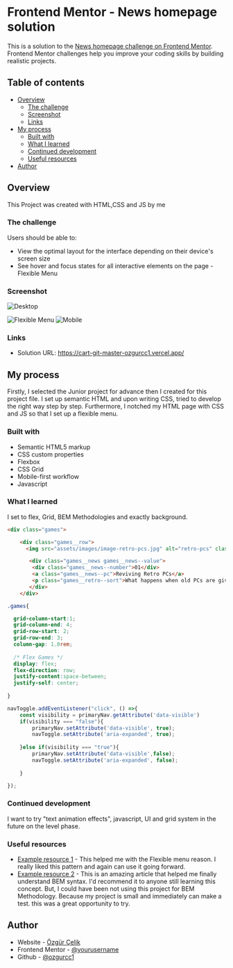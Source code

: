 # Frontend Mentor - News homepage solution

This is a solution to the [News homepage challenge on Frontend Mentor](https://www.frontendmentor.io/challenges/news-homepage-H6SWTa1MFl). Frontend Mentor challenges help you improve your coding skills by building realistic projects. 

## Table of contents

- [Overview](#overview)
  - [The challenge](#the-challenge)
  - [Screenshot](#screenshot)
  - [Links](#links)
- [My process](#my-process)
  - [Built with](#built-with)
  - [What I learned](#what-i-learned)
  - [Continued development](#continued-development)
  - [Useful resources](#useful-resources)
- [Author](#author)




## Overview

This Project was created with HTML,CSS and JS by me

### The challenge

Users should be able to:

- View the optimal layout for the interface depending on their device's screen size
- See hover and focus states for all interactive elements on the page
-Flexible Menu


### Screenshot

![Desktop](./img/screenshot1.JPG)


![Flexible Menu](./img/screenshot2.JPG) ![Mobile](./img/screenshot3.JPG)






### Links

- Solution URL: https://cart-git-master-ozgurcc1.vercel.app/


## My process

Firstly, I selected the Junior project for advance then I created for this project file. I set up semantic HTML and upon writing CSS, tried to develop the right way step by step. Furthermore, I notched my HTML page with CSS and JS so that I set up a flexible menu. 

### Built with

- Semantic HTML5 markup
- CSS custom properties
- Flexbox
- CSS Grid
- Mobile-first workflow
- Javascript

### What I learned

I set to flex, Grid, BEM Methodologies and exactly background.

```html
<div class="games">

    <div class="games__row">
      <img src="assets/images/image-retro-pcs.jpg" alt="retro-pcs" class="games__row--img">

       <div class="games__news games__news--value">
        <div class="games__news--number">01</div>
        <a class="games__news--pc">Reviving Retro PCs</a>
        <p class="games__retro--sort">What happens when old PCs are given modern upgrades?</p>
       </div>
    </div>
```
```css
.games{

  grid-column-start:1;
  grid-column-end: 4;
  grid-row-start: 2;
  grid-row-end: 3;
  column-gap: 1.0rem;
  
  /* Flex Games */
  display: flex;
  flex-direction: row;
  justify-content:space-between;
  justify-self: center;
  
}
```
```js
navToggle.addEventListener("click", () =>{
    const visibility = primaryNav.getAttribute('data-visible')
    if(visibility === "false"){
        primaryNav.setAttribute('data-visible', true);
        navToggle.setAttribute('aria-expanded', true);
        
    }else if(visibility === "true"){
        primaryNav.setAttribute('data-visible',false);
        navToggle.setAttribute('aria-expanded', false);
        
    }

});
```



### Continued development

I want to try "text animation effects", javascript, UI and grid system in the future on the level phase.

### Useful resources

- [Example resource 1](https://www.youtube.com/watch?v=HbBMp6yUXO0) - This helped me with the Flexible menu reason. I really liked this pattern and again can use it going forward.
- [Example resource 2](https://csswizardry.com/2013/01/mindbemding-getting-your-head-round-bem-syntax/) - This is an amazing article that helped me finally understand BEM syntax. I'd recommend it to anyone still learning this concept. But, I could have been not using this project for BEM Methodology. Because my project is small and immediately can make a test. this was a great opportunity to try.



## Author

- Website - [Özgür Çelik](https://ozgurcelik.hashnode.dev/)
- Frontend Mentor - [@yourusername](https://www.frontendmentor.io/profile/yourusername)
- Github - [@ozgurcc1](https://github.com/ozgurcc1)






